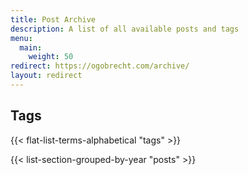 ```yaml
---
title: Post Archive
description: A list of all available posts and tags
menu:
  main:
    weight: 50
redirect: https://ogobrecht.com/archive/
layout: redirect
---
```


## Tags

<p>
{{< flat-list-terms-alphabetical "tags" >}}
</p>

{{< list-section-grouped-by-year "posts" >}}
